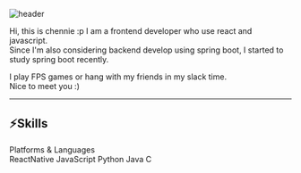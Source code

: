 
![header](https://capsule-render.vercel.app/api?type=waving&color=timeGradient&text=Welcome%20to%20chennie's%20GitHub%20👋&animation=twinkling&fontSize=35&fontAlignY=40&fontAlign=50&height=200)

Hi, this is chennie :p I am a frontend developer who use react and javascript. <br>
Since I'm also considering backend develop using spring boot, I started to study spring boot recently.

I play FPS games or hang with my friends in my slack time. <br>
Nice to meet you :)
<hr>

<h2>⚡Skills </h2>
Platforms & Languages
<br>
ReactNative 
JavaScript
Python
Java
C


